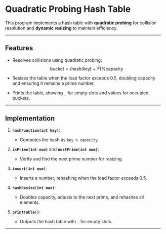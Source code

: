 # Quadratic Probing Hash Table

This program implements a hash table with **quadratic probing** for collision resolution and **dynamic resizing** to maintain efficiency.

---

## **Features**
- Resolves collisions using quadratic probing: 
  $$ \text{bucket} = (\text{hash(key)} + i^2) \% \text{capacity} $$

- Resizes the table when the load factor exceeds 0.5, doubling capacity and ensuring it remains a prime number.
- Prints the table, showing `_` for empty slots and values for occupied buckets.

---

## **Implementation**
1. **`hashFunction(int key)`**:
   - Computes the hash as `key % capacity`.

2. **`isPrime(int num)`** and **`nextPrime(int num)`**:
   - Verify and find the next prime number for resizing.

3. **`insert(int num)`**:
   - Inserts a number, rehashing when the load factor exceeds 0.5.

4. **`hashResize(int max)`**:
   - Doubles capacity, adjusts to the next prime, and rehashes all elements.

5. **`printTable()`**:
   - Outputs the hash table with `_` for empty slots.

---

